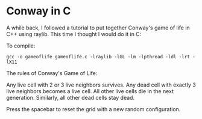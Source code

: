 # Conway in C

A while back, I followed a tutorial to put together Conway's game of life in C++ using raylib. This time I thought I would do it in C:

To compile:  
```
gcc -o gameoflife gameoflife.c -lraylib -lGL -lm -lpthread -ldl -lrt -lX11
```

The rules of Conway's Game of Life:

Any live cell with 2 or 3 live neighbors survives.
Any dead cell with exactly 3 live neighbors becomes a live cell.
All other live cells die in the next generation. Similarly, all other dead cells stay dead.

Press the spacebar to reset the grid with a new random configuration.
